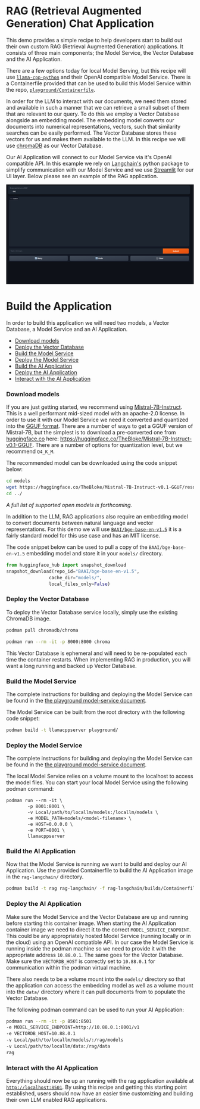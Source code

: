 # RAG (Retrieval Augmented Generation) Chat Application

This demo provides a simple recipe to help developers start to build out their own custom RAG (Retrieval Augmented Generation) applications. It consists of three main components; the Model Service, the Vector Database and the AI Application.

There are a few options today for local Model Serving, but this recipe will use [`llama-cpp-python`](https://github.com/abetlen/llama-cpp-python) and their OpenAI compatible Model Service. There is a Containerfile provided that can be used to build this Model Service within the repo, [`playground/Containerfile`](/playground/Containerfile).

In order for the LLM to interact with our documents, we need them stored and available in such a manner that we can retrieve a small subset of them that are relevant to our query. To do this we employ a Vector Database alongside an embedding model. The embedding model converts our documents into numerical representations, vectors, such that similarity searches can be easily performed. The Vector Database stores these vectors for us and makes them available to the LLM. In this recipe we will use [chromaDB](https://docs.trychroma.com/) as our Vector Database.

Our AI Application will connect to our Model Service via it's OpenAI compatible API. In this example we rely on [Langchain's](https://python.langchain.com/docs/get_started/introduction) python package to simplify communication with our Model Service and we use [Streamlit](https://streamlit.io/) for our UI layer. Below please see an example of the RAG application.     

![](/assets/rag_ui.png)


# Build the Application

In order to build this application we will need two models, a Vector Database, a Model Service and an AI Application.  

* [Download models](#download-models)
* [Deploy the Vector Database](#deploy-the-vector-database)
* [Build the Model Service](#build-the-model-service)
* [Deploy the Model Service](#deploy-the-model-service)
* [Build the AI Application](#build-the-ai-application)
* [Deploy the AI Application](#deploy-the-ai-application)
* [Interact with the AI Application](#interact-with-the-ai-application)

### Download models

If you are just getting started, we recommend using [Mistral-7B-Instruct](https://huggingface.co/mistralai/Mistral-7B-Instruct-v0.1). This is a well performant mid-sized model with an apache-2.0 license. In order to use it with our Model Service we need it converted and quantized into the [GGUF format](https://github.com/ggerganov/ggml/blob/master/docs/gguf.md). There are a number of ways to get a GGUF version of Mistral-7B, but the simplest is to download a pre-converted one from [huggingface.co](https://huggingface.co) here: https://huggingface.co/TheBloke/Mistral-7B-Instruct-v0.1-GGUF. There are a number of options for quantization level, but we recommend `Q4_K_M`. 

The recommended model can be downloaded using the code snippet below:

```bash
cd models
wget https://huggingface.co/TheBloke/Mistral-7B-Instruct-v0.1-GGUF/resolve/main/mistral-7b-instruct-v0.1.Q4_K_M.gguf
cd ../
```

_A full list of supported open models is forthcoming._  

In addition to the LLM, RAG applications also require an embedding model to convert documents between natural language and vector representations. For this demo we will use [`BAAI/bge-base-en-v1.5`](https://huggingface.co/BAAI/bge-base-en-v1.5) it is a fairly standard model for this use case and has an MIT license.    

The code snippet below can be used to pull a copy of the `BAAI/bge-base-en-v1.5` embedding model and store it in your `models/` directory. 

```python 
from huggingface_hub import snapshot_download
snapshot_download(repo_id="BAAI/bge-base-en-v1.5",
                cache_dir="models/",
                local_files_only=False)
```

### Deploy the Vector Database 

To deploy the Vector Database service locally, simply use the existing ChromaDB image. 

```bash
podman pull chromadb/chroma
```
```bash
podman run --rm -it -p 8000:8000 chroma
```

This Vector Database is ephemeral and will need to be re-populated each time the container restarts. When implementing RAG in production, you will want a long running and backed up Vector Database.


### Build the Model Service

The complete instructions for building and deploying the Model Service can be found in the [the playground model-service document](../playground/README.md).

The Model Service can be built from the root directory with the following code snippet:

```bash
podman build -t llamacppserver playground/
```


### Deploy the Model Service

The complete instructions for building and deploying the Model Service can be found in the [the playground model-service document](../playground/README.md).

The local Model Service relies on a volume mount to the localhost to access the model files. You can start your local Model Service using the following podman command:  
```
podman run --rm -it \
        -p 8001:8001 \
        -v Local/path/to/locallm/models:/locallm/models \
        -e MODEL_PATH=models/<model-filename> \
        -e HOST=0.0.0.0 \
        -e PORT=8001 \
        llamacppserver
```

### Build the AI Application

Now that the Model Service is running we want to build and deploy our AI Application. Use the provided Containerfile to build the AI Application image in the `rag-langchain/` directory.

```bash
podman build -t rag rag-langchain/ -f rag-langchain/builds/Containerfile  
```
### Deploy the AI Application

Make sure the Model Service and the Vector Database are up and running before starting this container image. When starting the AI Application container image we need to direct it to the correct `MODEL_SERVICE_ENDPOINT`. This could be any appropriately hosted Model Service (running locally or in the cloud) using an OpenAI compatible API. In our case the Model Service is running inside the podman machine so we need to provide it with the appropriate address `10.88.0.1`. The same goes for the Vector Database. Make sure the `VECTORDB_HOST` is correctly set to `10.88.0.1` for communication within the podman virtual machine.   

There also needs to be a volume mount into the `models/` directory so that the application can access the embedding model as well as a volume mount into the `data/` directory where it can pull documents from to populate the Vector Database.  

The following podman command can be used to run your AI Application:  

```bash
podman run --rm -it -p 8501:8501 
-e MODEL_SERVICE_ENDPOINT=http://10.88.0.1:8001/v1 
-e VECTORDB_HOST=10.88.0.1 
-v Local/path/to/locallm/models/:/rag/models 
-v Local/path/to/locallm/data:/rag/data
rag   
```

### Interact with the AI Application

Everything should now be up an running with the rag application available at [`http://localhost:8501`](http://localhost:8501). By using this recipe and getting this starting point established, users should now have an easier time customizing and building their own LLM enabled RAG applications.   
